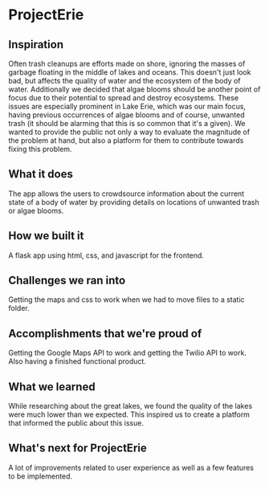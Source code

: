 # ProjectErie
## Inspiration
Often trash cleanups are efforts made on shore, ignoring the masses of garbage floating in the middle of lakes and oceans. This doesn't just look bad, but affects the quality of water and the ecosystem of the body of water. Additionally we decided that algae blooms should be another point of focus due to their potential to spread and destroy ecosystems. These issues are especially prominent in Lake Erie, which was our main focus, having previous occurrences of algae blooms and of course, unwanted trash (it should be alarming that this is so common that it's a given). We wanted to provide the public not only a way to evaluate the magnitude of the problem at hand, but also a platform for them to contribute towards fixing this problem. 
## What it does
The app allows the users to crowdsource information about the current state of a body of water by providing details on locations of unwanted trash or algae blooms.
## How we built it
A flask app using html, css, and javascript for the frontend. 
## Challenges we ran into
Getting the maps and css to work when we had to move files to a static folder.
## Accomplishments that we're proud of
Getting the Google Maps API to work and getting the Twilio API to work. Also having a finished functional product.
## What we learned
While researching about the great lakes, we found the quality of the lakes were much lower than we expected. This inspired us to create a platform that informed the public about this issue. 
## What's next for ProjectErie
A lot of improvements related to user experience as well as a few features to be implemented.
